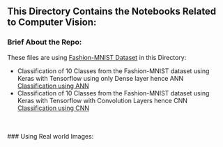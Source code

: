 ## This Directory Contains the Notebooks Related to Computer Vision:

### Brief About the Repo:
These files are using [Fashion-MNIST Dataset](https://github.com/zalandoresearch/fashion-mnist) in this Directory:
* Classification of 10 Classes from the Fashion-MNIST dataset using Keras with Tensorflow using only Dense layer hence ANN</br>
[Classification using ANN](https://github.com/Stalwart-GS/Tensorflow-Developer-Practise/blob/main/Computer%20Vision/Classifying%20Fashion-MNIST%20using%20ANN.ipynb)</br>
* Classification of 10 Classes from the Fashion-MNIST dataset using Keras with Tensorflow with Convolution Layers hence CNN</br>
[Classification using CNN](https://github.com/Stalwart-GS/Tensorflow-Developer-Practise/blob/main/Computer%20Vision/Classifying%20Fashion-MNIST%20using%20CNN.ipynb)
</br>
</br>
### Using Real world Images:
